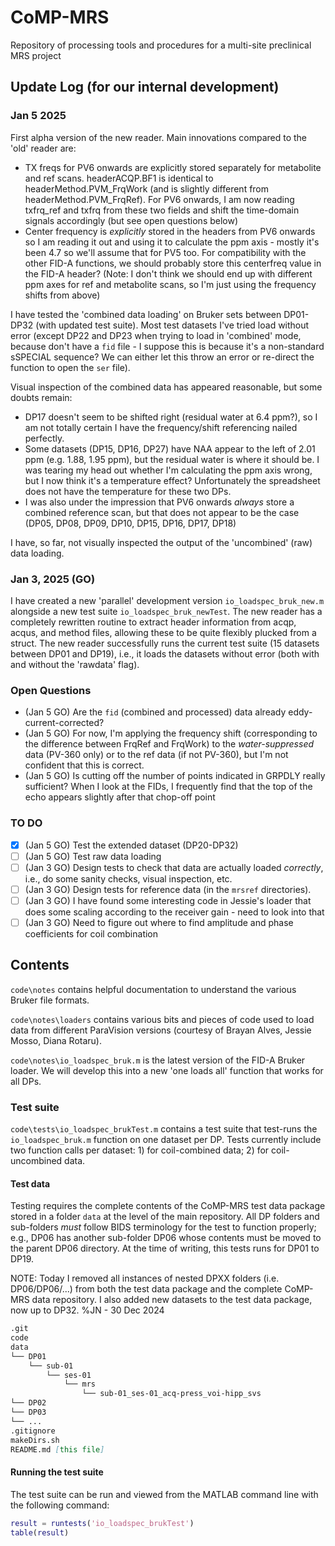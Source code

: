 # CoMP-MRS

Repository of processing tools and procedures for a multi-site preclinical MRS project

## Update Log (for our internal development)

### Jan 5 2025

First alpha version of the new reader. Main innovations compared to the 'old' reader are:

- TX freqs for PV6 onwards are explicitly stored separately for metabolite and ref scans. headerACQP.BF1 is identical to headerMethod.PVM_FrqWork (and is slightly different from headerMethod.PVM_FrqRef). For PV6 onwards, I am now reading txfrq_ref and txfrq from these two fields and shift the time-domain signals accordingly (but see open questions below)
- Center frequency is *explicitly* stored in the headers from PV6 onwards so I am reading it out and using it to calculate the ppm axis - mostly it's been 4.7 so we'll assume that for PV5 too. For compatibility with the other FID-A functions, we should probably store this centerfreq value in the FID-A header? (Note: I don't think we should end up with different ppm axes for ref and metabolite scans, so I'm just using the frequency shifts from above)

I have tested the 'combined data loading' on Bruker sets between DP01-DP32 (with updated test suite). Most test datasets I've tried load without error (except DP22 and DP23 when trying to load in 'combined' mode, because don't have a `fid` file - I suppose this is because it's a non-standard sSPECIAL sequence? We can either let this throw an error or re-direct the function to open the `ser` file).

Visual inspection of the combined data has appeared reasonable, but some doubts remain:

- DP17 doesn't seem to be shifted right (residual water at 6.4 ppm?), so I am not totally certain I have the frequency/shift referencing nailed perfectly.
- Some datasets (DP15, DP16, DP27) have NAA appear to the left of 2.01 ppm (e.g. 1.88, 1.95 ppm), but the residual water is where it should be. I was tearing my head out whether I'm calculating the ppm axis wrong, but I now think it's a temperature effect? Unfortunately the spreadsheet does not have the temperature for these two DPs.
- I was also under the impression that PV6 onwards *always* store a combined reference scan, but that does not appear to be the case (DP05, DP08, DP09, DP10, DP15, DP16, DP17, DP18)

I have, so far, not visually inspected the output of the 'uncombined' (raw) data loading.

### Jan 3, 2025 (GO)

I have created a new 'parallel' development version `io_loadspec_bruk_new.m` alongside a new test suite `io_loadspec_bruk_newTest`. The new reader has a completely rewritten routine to extract header information from acqp, acqus, and method files, allowing these to be quite flexibly plucked from a struct. The new reader successfully runs the current test suite (15 datasets between DP01 and DP19), i.e., it loads the datasets without error (both with and without the 'rawdata' flag). 

### Open Questions

- (Jan 5 GO) Are the `fid` (combined and processed) data already eddy-current-corrected?
- (Jan 5 GO) For now, I'm applying the frequency shift (corresponding to the difference between FrqRef and FrqWork) to the *water-suppressed* data (PV-360 only) or to the ref data (if not PV-360), but I'm not confident that this is correct.
- (Jan 5 GO) Is cutting off the number of points indicated in GRPDLY really sufficient? When I look at the FIDs, I frequently find that the top of the echo appears slightly after that chop-off point

### TO DO

- [x] (Jan 5 GO) Test the extended dataset (DP20-DP32)
- [ ] (Jan 5 GO) Test raw data loading
- [ ] (Jan 3 GO) Design tests to check that data are actually loaded *correctly*, i.e., do some sanity checks, visual inspection, etc.
- [ ] (Jan 3 GO) Design tests for reference data (in the `mrsref` directories).
- [ ] (Jan 3 GO) I have found some interesting code in Jessie's loader that does some scaling according to the receiver gain - need to look into that
- [ ] (Jan 3 GO) Need to figure out where to find amplitude and phase coefficients for coil combination

## Contents

`code\notes` contains helpful documentation to understand the various Bruker file formats.

`code\notes\loaders` contains various bits and pieces of code used to load data from different ParaVision versions (courtesy of Brayan Alves, Jessie Mosso, Diana Rotaru).

`code\notes\io_loadspec_bruk.m` is the latest version of the FID-A Bruker loader. We will develop this into a new 'one loads all' function that works for all DPs.

### Test suite

`code\tests\io_loadspec_brukTest.m` contains a test suite that test-runs the `io_loadspec_bruk.m` function on one dataset per DP. Tests currently include two function calls per dataset: 1) for coil-combined data; 2) for coil-uncombined data.

#### Test data

Testing requires the complete contents of the CoMP-MRS test data package stored in a folder `data` at the level of the main repository. All DP folders and sub-folders *must* follow BIDS terminology for the test to function properly; e.g., DP06 has another sub-folder DP06 whose contents must be moved to the parent DP06 directory. At the time of writing, this tests runs for DP01 to DP19.

NOTE:  Today I removed all instances of nested DPXX folders (i.e. DP06/DP06/...) from both the test data package and the complete CoMP-MRS data repository.  I also added new 
datasets to the test data package, now up to DP32. %JN - 30 Dec 2024 

```md
.git
code
data
└── DP01
    └── sub-01
        └── ses-01
            └── mrs
                └── sub-01_ses-01_acq-press_voi-hipp_svs
└── DP02
└── DP03
└── ...
.gitignore
makeDirs.sh
README.md [this file]
```

#### Running the test suite

The test suite can be run and viewed from the MATLAB command line with the following command:

```matlab
result = runtests('io_loadspec_brukTest')
table(result)
```

